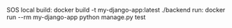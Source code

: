 SOS
local build: docker build -t my-django-app:latest ./backend
run: docker run --rm my-django-app python manage.py test